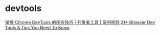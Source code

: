 # devtools

[掌握 Chrome DevTools 的所有技巧 | 开发者工具 | 系列视频](https://www.bilibili.com/video/BV1jM411K7cr)
[21+ Browser Dev Tools & Tips You Need To Know](https://www.youtube.com/watch?v=TcTSqhpm80Y)
